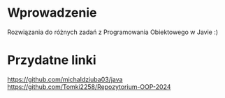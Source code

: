 # Wprowadzenie
Rozwiązania do różnych zadań z Programowania Obiektowego w Javie :)

# Przydatne linki
https://github.com/michaldziuba03/java
https://github.com/Tomki2258/Repozytorium-OOP-2024
